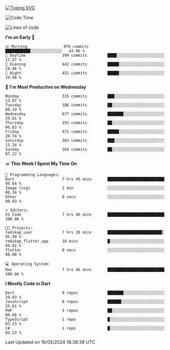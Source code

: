 
<a href="https://git.io/typing-svg"><img src="https://readme-typing-svg.demolab.com?font=Source+Code+Pro&pause=1000&random=false&width=435&lines=Hey+%F0%9F%A5%B6+iam+Yaskraz" alt="Typing SVG" /></a>
<!--START_SECTION:waka-->
![Code Time](http://img.shields.io/badge/Code%20Time-270%20hrs%2045%20mins-blue)

![Lines of code](https://img.shields.io/badge/From%20Hello%20World%20I%27ve%20Written-834.8%20thousand%20lines%20of%20code-blue)

**I'm an Early 🐤** 

```text
🌞 Morning                978 commits         ███████████░░░░░░░░░░░░░░   43.06 % 
🌆 Daytime                399 commits         ████░░░░░░░░░░░░░░░░░░░░░   17.57 % 
🌃 Evening                442 commits         █████░░░░░░░░░░░░░░░░░░░░   19.46 % 
🌙 Night                  452 commits         █████░░░░░░░░░░░░░░░░░░░░   19.90 % 
```
📅 **I'm Most Productive on Wednesday** 

```text
Monday                   315 commits         ███░░░░░░░░░░░░░░░░░░░░░░   13.87 % 
Tuesday                  186 commits         ██░░░░░░░░░░░░░░░░░░░░░░░   08.19 % 
Wednesday                677 commits         ███████░░░░░░░░░░░░░░░░░░   29.81 % 
Thursday                 155 commits         ██░░░░░░░░░░░░░░░░░░░░░░░   06.83 % 
Friday                   471 commits         █████░░░░░░░░░░░░░░░░░░░░   20.74 % 
Saturday                 303 commits         ███░░░░░░░░░░░░░░░░░░░░░░   13.34 % 
Sunday                   164 commits         ██░░░░░░░░░░░░░░░░░░░░░░░   07.22 % 
```


📊 **This Week I Spent My Time On** 

```text
💬 Programming Languages: 
Dart                     7 hrs 45 mins       █████████████████████████   99.64 % 
Image (svg)              1 min               ░░░░░░░░░░░░░░░░░░░░░░░░░   00.34 % 
Other                    0 secs              ░░░░░░░░░░░░░░░░░░░░░░░░░   00.03 % 

🔥 Editors: 
VS Code                  7 hrs 46 mins       █████████████████████████   100.00 % 

🐱‍💻 Projects: 
tedikap_user             7 hrs 28 mins       ████████████████████████░   95.99 % 
tedikap_flutter_app      18 mins             █░░░░░░░░░░░░░░░░░░░░░░░░   04.01 % 
flutter                  0 secs              ░░░░░░░░░░░░░░░░░░░░░░░░░   00.00 % 

💻 Operating System: 
Mac                      7 hrs 46 mins       █████████████████████████   100.00 % 
```

**I Mostly Code in Dart** 

```text
Dart                     9 repos             ███████░░░░░░░░░░░░░░░░░░   29.03 % 
JavaScript               8 repos             ██████░░░░░░░░░░░░░░░░░░░   25.81 % 
PHP                      3 repos             ██░░░░░░░░░░░░░░░░░░░░░░░   09.68 % 
TypeScript               1 repo              █░░░░░░░░░░░░░░░░░░░░░░░░   03.23 % 
C#                       1 repo              █░░░░░░░░░░░░░░░░░░░░░░░░   03.23 % 
```




 Last Updated on 16/05/2024 18:38:36 UTC
<!--END_SECTION:waka-->

